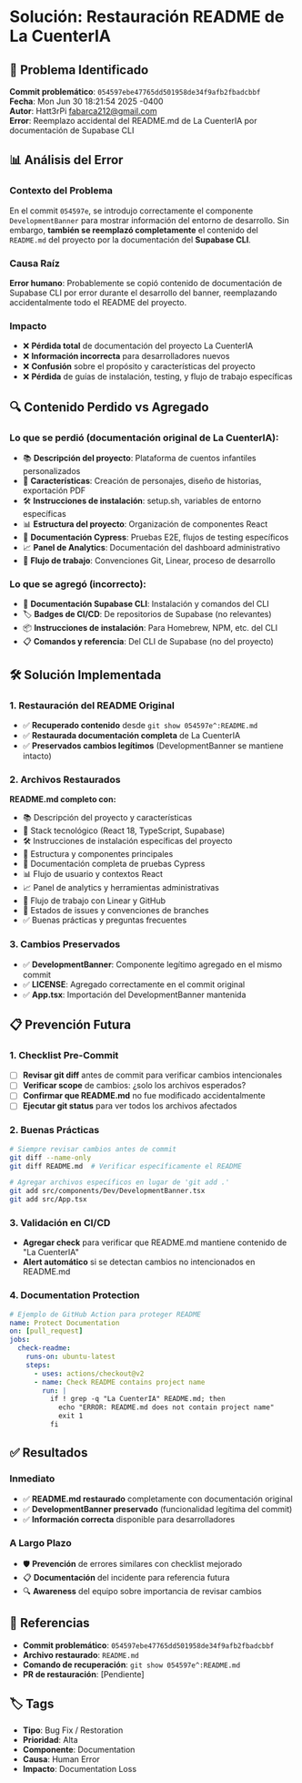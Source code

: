 # Solución: Restauración README de La CuenterIA

## 🚨 Problema Identificado

**Commit problemático**: `054597ebe47765dd501958de34f9afb2fbadcbbf`  
**Fecha**: Mon Jun 30 18:21:54 2025 -0400  
**Autor**: Hatt3rPi <fabarca212@gmail.com>  
**Error**: Reemplazo accidental del README.md de La CuenterIA por documentación de Supabase CLI

## 📊 Análisis del Error

### **Contexto del Problema**
En el commit `054597e`, se introdujo correctamente el componente `DevelopmentBanner` para mostrar información del entorno de desarrollo. Sin embargo, **también se reemplazó completamente** el contenido del `README.md` del proyecto por la documentación del **Supabase CLI**.

### **Causa Raíz**
**Error humano**: Probablemente se copió contenido de documentación de Supabase CLI por error durante el desarrollo del banner, reemplazando accidentalmente todo el README del proyecto.

### **Impacto**
- ❌ **Pérdida total** de documentación del proyecto La CuenterIA
- ❌ **Información incorrecta** para desarrolladores nuevos
- ❌ **Confusión** sobre el propósito y características del proyecto
- ❌ **Pérdida** de guías de instalación, testing, y flujo de trabajo específicas

## 🔍 **Contenido Perdido vs Agregado**

### **Lo que se perdió** (documentación original de La CuenterIA):
- 📚 **Descripción del proyecto**: Plataforma de cuentos infantiles personalizados
- 🌟 **Características**: Creación de personajes, diseño de historias, exportación PDF
- 🛠️ **Instrucciones de instalación**: setup.sh, variables de entorno específicas
- 📊 **Estructura del proyecto**: Organización de componentes React
- 🚨 **Documentación Cypress**: Pruebas E2E, flujos de testing específicos
- 📈 **Panel de Analytics**: Documentación del dashboard administrativo
- 🧭 **Flujo de trabajo**: Convenciones Git, Linear, proceso de desarrollo

### **Lo que se agregó** (incorrecto):
- 📖 **Documentación Supabase CLI**: Instalación y comandos del CLI
- 🏷️ **Badges de CI/CD**: De repositorios de Supabase (no relevantes)
- 📦 **Instrucciones de instalación**: Para Homebrew, NPM, etc. del CLI
- 📋 **Comandos y referencia**: Del CLI de Supabase (no del proyecto)

## 🛠️ **Solución Implementada**

### **1. Restauración del README Original**
- ✅ **Recuperado contenido** desde `git show 054597e^:README.md`
- ✅ **Restaurada documentación completa** de La CuenterIA
- ✅ **Preservados cambios legítimos** (DevelopmentBanner se mantiene intacto)

### **2. Archivos Restaurados**
**README.md completo con:**
- 📚 Descripción del proyecto y características
- 🚀 Stack tecnológico (React 18, TypeScript, Supabase)
- 🛠️ Instrucciones de instalación específicas del proyecto
- 📖 Estructura y componentes principales
- 🚨 Documentación completa de pruebas Cypress
- 📊 Flujo de usuario y contextos React
- 📈 Panel de analytics y herramientas administrativas
- 🧭 Flujo de trabajo con Linear y GitHub
- 📌 Estados de issues y convenciones de branches
- ✅ Buenas prácticas y preguntas frecuentes

### **3. Cambios Preservados**
- ✅ **DevelopmentBanner**: Componente legítimo agregado en el mismo commit
- ✅ **LICENSE**: Agregado correctamente en el commit original
- ✅ **App.tsx**: Importación del DevelopmentBanner mantenida

## 📋 **Prevención Futura**

### **1. Checklist Pre-Commit**
- [ ] **Revisar git diff** antes de commit para verificar cambios intencionales
- [ ] **Verificar scope** de cambios: ¿solo los archivos esperados?
- [ ] **Confirmar que README.md** no fue modificado accidentalmente
- [ ] **Ejecutar git status** para ver todos los archivos afectados

### **2. Buenas Prácticas**
```bash
# Siempre revisar cambios antes de commit
git diff --name-only
git diff README.md  # Verificar específicamente el README

# Agregar archivos específicos en lugar de 'git add .'
git add src/components/Dev/DevelopmentBanner.tsx
git add src/App.tsx
```

### **3. Validación en CI/CD**
- **Agregar check** para verificar que README.md mantiene contenido de "La CuenterIA"
- **Alert automático** si se detectan cambios no intencionados en README.md

### **4. Documentation Protection**
```yaml
# Ejemplo de GitHub Action para proteger README
name: Protect Documentation
on: [pull_request]
jobs:
  check-readme:
    runs-on: ubuntu-latest
    steps:
      - uses: actions/checkout@v2
      - name: Check README contains project name
        run: |
          if ! grep -q "La CuenterIA" README.md; then
            echo "ERROR: README.md does not contain project name"
            exit 1
          fi
```

## ✅ **Resultados**

### **Inmediato**
- ✅ **README.md restaurado** completamente con documentación original
- ✅ **DevelopmentBanner preservado** (funcionalidad legítima del commit)
- ✅ **Información correcta** disponible para desarrolladores

### **A Largo Plazo**
- 🛡️ **Prevención** de errores similares con checklist mejorado
- 📋 **Documentación** del incidente para referencia futura
- 🔍 **Awareness** del equipo sobre importancia de revisar cambios

## 🔗 **Referencias**

- **Commit problemático**: `054597ebe47765dd501958de34f9afb2fbadcbbf`
- **Archivo restaurado**: `README.md`
- **Comando de recuperación**: `git show 054597e^:README.md`
- **PR de restauración**: [Pendiente]

## 🏷️ **Tags**

- **Tipo**: Bug Fix / Restoration
- **Prioridad**: Alta
- **Componente**: Documentation
- **Causa**: Human Error
- **Impacto**: Documentation Loss
